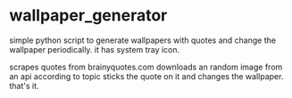 # wallpaper_generator
simple python script to generate wallpapers with quotes and change the wallpaper periodically. it has system tray icon.

scrapes quotes from brainyquotes.com
downloads an random image from an api according to topic
sticks the quote on it and changes the wallpaper. that's it.
